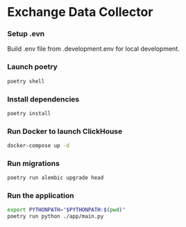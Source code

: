# Exchange Data Collector

### Setup .evn

Build .env file from .development.env for local development.

### Launch poetry

```sh
poetry shell
```

### Install dependencies

```sh
poetry install
```

### Run Docker to launch ClickHouse

```sh
docker-compose up -d
```

### Run migrations

```sh
poetry run alembic upgrade head
```

### Run the application

```sh
export PYTHONPATH="$PYTHONPATH:$(pwd)"
poetry run python ./app/main.py
```
